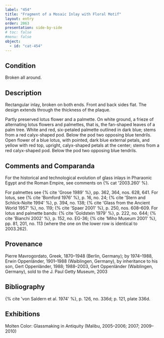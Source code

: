 ```yaml
---
label: "454"
title: "Fragment of a Mosaic Inlay with Floral Motif"
layout: entry
order: 2063
presentation: side-by-side
# toc: false
#menu: false 
object:
  - id: "cat-454"
---
```


## Condition

Broken all around.

## Description

Rectangular inlay, broken on both ends. Front and back sides flat. The design extends through the thickness of the plaque.

Partly preserved lotus flower and a palmette. On white ground, a frieze of alternating lotus flowers and palmettes, that is, the fan-shaped leaves of a palm tree. White and red, six-petaled palmette outlined in dark blue; stems from a red calyx-shaped pod. Below the pod two opposing blue tendrils. Open flower of a blue lotus, with pointed, dark blue external petals, and yellow with red top, upright, calyx-shaped petals at the center; stems from a red calyx-shaped pod. Below the pod two opposing blue tendrils.

## Comments and Comparanda

For the historical and technological evolution of glass inlays in Pharaonic Egypt and the Roman Empire, see comments on {% cat '2003.260' %}.

For palmettes see {% cite 'Grose 1989' %}, pp. 362, 364, nos. 628, 641. For lotus, see {% cite 'Bomford 1976' %}, p. 16, no. 24; {% cite 'Stern and Schlick-Nolte 1994' %}, p. 394, no. 138; {% cite 'Glass from the Ancient World 1957' %}, no. 119; {% cite 'Spaer 2001' %}, p. 250, nos. 608–609. For lotus and palmette bands: {% cite 'Goldstein 1979' %}, p. 222, no. 644; {% cite 'Bianchi 2002' %}, p. 152, no. EG-36; {% cite 'Miho Museum 2001' %}, pp. 81, 201, no. 113 (where the one on the lower row is identical to 2003.262).

## Provenance

Pierre Mavrogordato, Greek, 1870–1948 (Berlin, Germany); by 1974–1988, Erwin Oppenländer, 1901–1988 (Waiblingen, Germany), by inheritance to his son, Gert Oppenländer, 1988; 1988–2003, Gert Oppenländer (Waiblingen, Germany), sold to the J. Paul Getty Museum, 2003

## Bibliography

{% cite 'von Saldern et al. 1974' %}, p. 126, no. 336d; p. 121, plate 336d.

## Exhibitions

Molten Color: Glassmaking in Antiquity (Malibu, 2005–2006; 2007; 2009–2010)